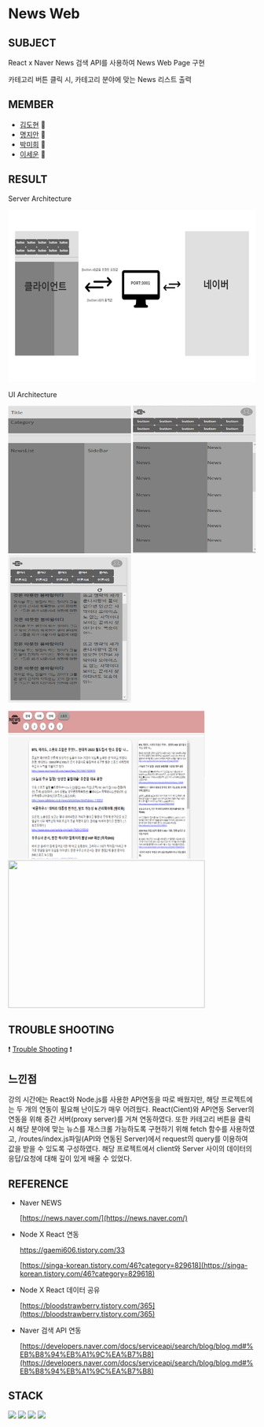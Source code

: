 # News Web


## SUBJECT
React x Naver News 검색 API를 사용하여 News Web Page 구현

카테고리 버튼 클릭 시, 카테고리 분야에 맞는 News 리스트 출력

## MEMBER
* [김도현](https://github.com/thovy) 🌷
* [명지안](https://github.com/주소) 🌼
* [박미희](https://github.com/PMH2906) 🌻
* [이세운](https://github.com/sleet99) :rose:

## RESULT
Server Architecture

<img src="/UI/3-3.png" width="550" height="350">

UI Architecture

<img src="/UI/2-3.png" width="250" height="300">           <img src="/UI/2-4.png" width="250" height="300">           <img src="/UI/1.png" width="250" height="300"> 

<img src="/UI.png" width="400" height="300">         <img src="/UI/webpage.gif" width="400" height="300">

## TROUBLE SHOOTING
:exclamation: [Trouble Shooting](./TroubleShooting.md) :exclamation:

## 느낀점
강의 시간에는 React와 Node.js를 사용한 API연동을 따로 배웠지만, 해당 프로젝트에는 두 개의 연동이 필요해 난이도가 매우 어려웠다. React(Cient)와 API연동 Server의 연동을 위해 중간 서버(proxy server)를 거쳐 연동하였다. 또한 카테고리 버튼을 클릭 시 해당 분야에 맞는 뉴스를 재스크롤 가능하도록 구현하기 위해 fetch 함수를 사용하였고, /routes/index.js파일(API와 연동된 Server)에서 request의 query를 이용하여 값을 받을 수 있도록 구성하였다. 해당 프로젝트에서 client와 Server 사이의 데이터의 응답/요청에 대해 깊이 있게 배울 수 있었다. 

## REFERENCE
* Naver NEWS 

  [https://news.naver.com/](https://news.naver.com/)

* Node X React 연동

  [https://gaemi606.tistory.com/33 ](https://gaemi606.tistory.com/33)

  [https://singa-korean.tistory.com/46?category=829618](https://singa-korean.tistory.com/46?category=829618)

* Node X React 데이터 공유 

  [https://bloodstrawberry.tistory.com/365](https://bloodstrawberry.tistory.com/365)  

* Naver 검색 API 연동

  [https://developers.naver.com/docs/serviceapi/search/blog/blog.md#%EB%B8%94%EB%A1%9C%EA%B7%B8](https://developers.naver.com/docs/serviceapi/search/blog/blog.md#%EB%B8%94%EB%A1%9C%EA%B7%B8)                                                


## STACK
<img src="https://img.shields.io/badge/HTML5-E34F26?style=flat-square&logo=HTML5&logoColor=white"/></a> 
<img src="https://img.shields.io/badge/CSS3-1572B6?style=flat-square&logo=CSS3&logoColor=white"/></a> 
<img src="https://img.shields.io/badge/JavaScript-F7DF1E?style=flat-square&logo=JavaScript&logoColor=white"/></a> 
<img src="https://img.shields.io/badge/react-61DAFB?style=flat-square&logo=react&logoColor=black"/></a>

